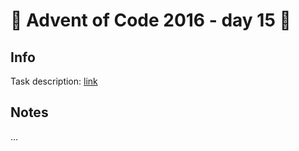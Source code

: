 # 🎄 Advent of Code 2016 - day 15 🎄

## Info

Task description: [link](https://adventofcode.com/2016/day/15)

## Notes

...